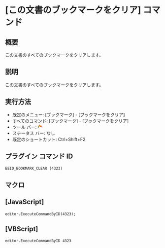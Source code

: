 # \[この文書のブックマークをクリア\] コマンド

## 概要

この文書のすべてのブックマークをクリアします。

## 説明

この文書のすべてのブックマークをクリアします。

## 実行方法

- 既定のメニュー: \[ブックマーク\] \- \[ブックマークをクリア\]
- [すべてのコマンド](../../glossary/allcommands): \[ブックマーク\] \- \[ブックマークをクリア\]
- ツール バー: ![](../../images/bookmarkclear.png)
- ステータス バー: なし
- 既定のショートカット: Ctrl+Shift+F2

## プラグイン コマンド ID

```
EEID_BOOKMARK_CLEAR (4323)
```

## マクロ

## \[JavaScript\]

```
editor.ExecuteCommandByID(4323);
```

## \[VBScript\]

```
editor.ExecuteCommandByID 4323
```
